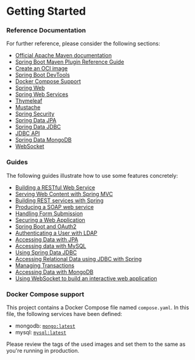 # Getting Started

### Reference Documentation
For further reference, please consider the following sections:

* [Official Apache Maven documentation](https://maven.apache.org/guides/index.html)
* [Spring Boot Maven Plugin Reference Guide](https://docs.spring.io/spring-boot/docs/3.1.2/maven-plugin/reference/html/)
* [Create an OCI image](https://docs.spring.io/spring-boot/docs/3.1.2/maven-plugin/reference/html/#build-image)
* [Spring Boot DevTools](https://docs.spring.io/spring-boot/docs/3.1.2/reference/htmlsingle/index.html#using.devtools)
* [Docker Compose Support](https://docs.spring.io/spring-boot/docs/3.1.2/reference/htmlsingle/index.html#features.docker-compose)
* [Spring Web](https://docs.spring.io/spring-boot/docs/3.1.2/reference/htmlsingle/index.html#web)
* [Spring Web Services](https://docs.spring.io/spring-boot/docs/3.1.2/reference/htmlsingle/index.html#io.webservices)
* [Thymeleaf](https://docs.spring.io/spring-boot/docs/3.1.2/reference/htmlsingle/index.html#web.servlet.spring-mvc.template-engines)
* [Mustache](https://docs.spring.io/spring-boot/docs/3.1.2/reference/htmlsingle/index.html#web.servlet.spring-mvc.template-engines)
* [Spring Security](https://docs.spring.io/spring-boot/docs/3.1.2/reference/htmlsingle/index.html#web.security)
* [Spring Data JPA](https://docs.spring.io/spring-boot/docs/3.1.2/reference/htmlsingle/index.html#data.sql.jpa-and-spring-data)
* [Spring Data JDBC](https://docs.spring.io/spring-boot/docs/3.1.2/reference/htmlsingle/index.html#data.sql.jdbc)
* [JDBC API](https://docs.spring.io/spring-boot/docs/3.1.2/reference/htmlsingle/index.html#data.sql)
* [Spring Data MongoDB](https://docs.spring.io/spring-boot/docs/3.1.2/reference/htmlsingle/index.html#data.nosql.mongodb)
* [WebSocket](https://docs.spring.io/spring-boot/docs/3.1.2/reference/htmlsingle/index.html#messaging.websockets)

### Guides
The following guides illustrate how to use some features concretely:

* [Building a RESTful Web Service](https://spring.io/guides/gs/rest-service/)
* [Serving Web Content with Spring MVC](https://spring.io/guides/gs/serving-web-content/)
* [Building REST services with Spring](https://spring.io/guides/tutorials/rest/)
* [Producing a SOAP web service](https://spring.io/guides/gs/producing-web-service/)
* [Handling Form Submission](https://spring.io/guides/gs/handling-form-submission/)
* [Securing a Web Application](https://spring.io/guides/gs/securing-web/)
* [Spring Boot and OAuth2](https://spring.io/guides/tutorials/spring-boot-oauth2/)
* [Authenticating a User with LDAP](https://spring.io/guides/gs/authenticating-ldap/)
* [Accessing Data with JPA](https://spring.io/guides/gs/accessing-data-jpa/)
* [Accessing data with MySQL](https://spring.io/guides/gs/accessing-data-mysql/)
* [Using Spring Data JDBC](https://github.com/spring-projects/spring-data-examples/tree/master/jdbc/basics)
* [Accessing Relational Data using JDBC with Spring](https://spring.io/guides/gs/relational-data-access/)
* [Managing Transactions](https://spring.io/guides/gs/managing-transactions/)
* [Accessing Data with MongoDB](https://spring.io/guides/gs/accessing-data-mongodb/)
* [Using WebSocket to build an interactive web application](https://spring.io/guides/gs/messaging-stomp-websocket/)

### Docker Compose support
This project contains a Docker Compose file named `compose.yaml`.
In this file, the following services have been defined:

* mongodb: [`mongo:latest`](https://hub.docker.com/_/mongo)
* mysql: [`mysql:latest`](https://hub.docker.com/_/mysql)

Please review the tags of the used images and set them to the same as you're running in production.

